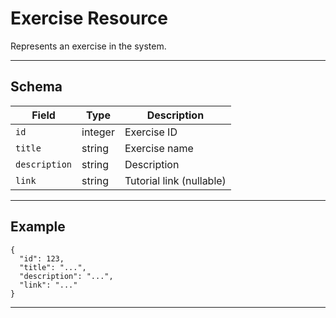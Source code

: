# Exercise Resource

Represents an exercise in the system.


---

## Schema
| Field         | Type    | Description                |
|-------------- |---------|----------------------------|
| `id`          | integer | Exercise ID                |
| `title`       | string  | Exercise name              |
| `description` | string  | Description                |
| `link`        | string  | Tutorial link (nullable)   |

---

## Example
```
{
  "id": 123,
  "title": "...",
  "description": "...",
  "link": "..."
}
```

---
